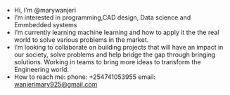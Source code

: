 -  Hi, I’m @marywanjeri
-  I’m interested in programming,CAD design, Data science and Emmbedded systems
-  I’m currently learning machine learning and how to apply it the the real world to solve various problems in the market.
-  I’m looking to collaborate on building projects that will have an impact in our society, solve problems and help bridge the gap through bringing solutions. Working in teams to bring more ideas to transform the Engineering world.
-  How to reach me:
phone: +254741053955
email: wanjerimary925@gmail.com

<!---
marywanjeri/marywanjeri is a ✨ special ✨ repository because its `README.md` (this file) appears on your GitHub profile.
You can click the Preview link to take a look at your changes.
--->
